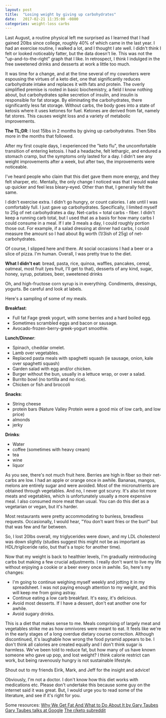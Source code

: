 ```yaml
---
layout: post
title:  "Losing weight by giving up carbohydrates"
date:   2017-02-21 11:35:00 -0800
categories: weight-loss carbs
---
```


Last August, a routine physical left me surprised as I learned that I had gained 20lbs since college, roughly 40% of which came in the last year. I had an exercise routine, I walked a lot, and I thought I ate well. I didn't think I felt or looked noticeably fatter, but the data doesn't lie. This was not the "up-and-to-the-right" graph that I like. In retrospect, I think I indulged in the free sweetened drinks and desserts at work a little too much.

It was time for a change, and at the time several of my coworkers were espousing the virtues of a keto diet, one that significantly reduces carbohydrate intake and replaces it with fats and protein. The overly simplified premise is rooted in basic biochemistry, a field I know nothing about, but carbohydrates spike secretion of insulin, and insulin is responsible for fat storage. By eliminating the carbohydrates, there significantly less fat storage. Without carbs, the body goes into a state of ketosis where it uses ketones for fuel. Ketones are derived from fat, namely fat stores. This causes weight loss and a variety of metabolic improvements.

**The TL;DR**: I lost 15lbs in 2 months by giving up carbohydrates. Then 5lbs more in the months that followed.

After my first couple days, I experienced the "keto flu", the uncomfortable transition of entering ketosis. I had a headache, felt lethargic, and endured a stomach cramp, but the symptoms only lasted for a day. I didn't see any weight improvements after a week, but after two, the improvements were noticeable.

I've heard people who claim that this diet gave them more energy, and they felt sharper, etc. Mentally, the only change I noticed was that I would wake up quicker and feel less bleary-eyed. Other than that, I generally felt the same.

I didn't exercise extra. I didn't go hungry, or count calories. I ate until I was comfortably full. I just gave up carbohydrates. Specifically, I limited myself to  25g of net carbohydrates a day. Net-carbs = total carbs - fiber. I didn't keep a running carb total, but I used that as a basis for how many carbs I could consume in a meal. If I ate 3 meals a day, I could roughly portion those out. For example, if a salad dressing at dinner had carbs, I could measure the amount so I had about 8g worth (1/3ish of 25g) of net-carbohydrates. 

Of course, I slipped here and there. At social occasions I had a beer or a slice of pizza. I'm human. Overall, I was pretty true to the diet.

**What I didn't eat**:
bread, pasta, rice, quinoa, waffles, pancakes, cereal, oatmeal, most fruit (yes fruit, I'll get to that), desserts of any kind, sugar, honey, syrup, potatoes, beer, sweetened drinks

Oh, and high-fructose corn syrup is in everything. Condiments, dressings, yogurts. Be careful and look at labels.

Here's a sampling of some of my meals.

**Breakfast**: 
 
 * Full fat Fage greek yogurt, with some berries and a hard boiled egg.
 * Sometimes scrambled eggs and bacon or sausage. 
 * Avocado-frozen-berry-greek-yogurt smoothie.

**Lunch/Dinner**: 

 * Spinach, cheddar omelet. 
 * Lamb over vegetables.
 * Replaced pasta meals with spaghetti squash (ie sausage, onion, kale over spaghetti squash)
 * Garden salad with egg and/or chicken.
 * Burger without the bun, usually in a lettuce wrap, or over a salad.
 * Burrito bowl (no tortilla and no rice).
 * Chicken or fish and broccoli 

**Snacks**:

 * String cheese
 * protein bars (Nature Valley Protein were a good mix of low carb, and low price)
 * almonds
 * jerky

**Drinks**:

 * Water
 * coffee (sometimes with heavy cream)
 * tea
 * wine
 * liquor

As you see, there's not much fruit here. Berries are high in fiber so their net-carbs are low. I had an apple or orange once in awhile. Bananas, mangos, melons are entirely sugar and were avoided. Most of the micronutrients are obtained through vegetables. And no, I never got scurvy. It's also lot more meats and vegetables, which is unfortunately usually a more expensive meal. I also consumed more meat than usual. You can do this diet as a vegetarian or vegan, but it's harder.

Most restaurants were pretty accommodating to bunless, breadless requests. Occasionally, I would hear, "You don't want fries or the bun!" but that was few and far between. 

So, I lost 20lbs overall, my triglycerides were down, and my LDL cholesterol was down slightly (studies suggest this might not be as important as HDL/trigliceride ratio, but that's a topic for another time). 

Now that my weight is back to healthier levels, I'm gradually reintroducing carbs but making a few crucial adjustments. I really don't want to live my life without enjoying a cookie or a beer every once in awhile. So, here's my changes:

 * I'm going to continue weighing myself weekly and jotting it in my spreadsheet. I was not paying enough attention to my weight, and this will keep me from going astray.
 * Continue eating a low carb breakfast. It's easy, it's delicious. 
 * Avoid most desserts. If I have a dessert, don't eat another one for awhile. 
 * Avoid sugary drinks.

This is a diet that makes sense to me. Meals comprising of largely meat and vegetables strike me as how omnivores were meant to eat. It feels like we're in the early stages of a long overdue dietary course correction. Although discontinued, it's laughable how wrong the food pyramid appears to be. I don't think all calories are created equally and I don't think sugar is harmless. We've been told to reduce fat, but how many of us have known someone who gave up pop, and lost weight? I think calorie restrict can work, but being ravenously hungry is not sustainable lifestyle.

Shout out to my friends Eirik, Mark, and Jeff for the insight and advice!

Obviously, I'm not a doctor. I don't know how this diet works with medications etc. Please don't undertake this because some guy on the internet said it was great. But, I would urge you to read some of the literature, and see if it's right for you.

Some resources:
[Why We Get Fat And What to Do About It by Gary Taubes](https://www.amazon.com/dp/B003WUYOQ6/ref=dp-kindle-redirect?_encoding=UTF8&btkr=1)
[Gary Taubes talks at Google](https://www.youtube.com/watch?v=M6vpFV6Wkl4)
[The r/keto subreddit](https://www.reddit.com/r/keto/wiki/faq)